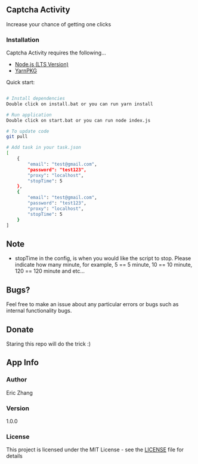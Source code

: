 ## Captcha Activity

Increase your chance of getting one clicks

### Installation

Captcha Activity requires the following...

- [Node.js (LTS Version)](http://nodejs.org/)
- [YarnPKG](https://yarnpkg.com/lang/en/docs/install/#windows-stable)

Quick start:

```bash

# Install dependencies
Double click on install.bat or you can run yarn install

# Run application
Double click on start.bat or you can run node index.js

# To update code
git pull

# Add task in your task.json
[
    {
        "email": "test@gmail.com",
        "password": "test123",
        "proxy": "localhost",
        "stopTime": 5
    },
    {
        "email": "test@gmail.com",
        "password": "test123",
        "proxy": "localhost",
        "stopTime": 5 
    }
]

```

## Note

- stopTime in the config, is when you would like the script to stop. Please indicate how many minute, for example, 5 == 5 minute, 10 == 10 minute, 120 == 120 minute and etc...

## Bugs?

Feel free to make an issue about any particular errors or bugs such as internal functionality bugs.

## Donate

Staring this repo will do the trick :)

## App Info

### Author

Eric Zhang

### Version

1.0.0

### License

This project is licensed under the MIT License - see the [LICENSE](LICENSE) file for details